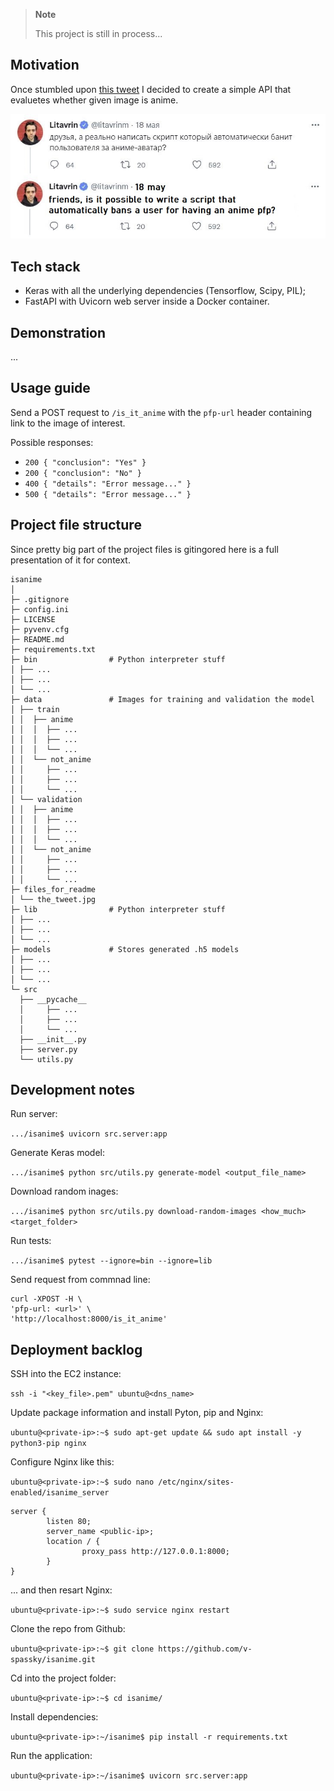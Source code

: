 > **Note**
>
> This project is still in process...

## Motivation

Once stumbled upon [this tweet](https://twitter.com/litavrinm/status/1527020571141320705) I decided to create a simple API that evaluetes whether given image is anime.

<img src="files_for_readme/the_tweet.jpg" width="600">

## Tech stack

- Keras with all the underlying dependencies (Tensorflow, Scipy, PIL);
- FastAPI with Uvicorn web server inside a Docker container.

## Demonstration

...

## Usage guide

Send a POST request to `/is_it_anime` with the `pfp-url` header containing link to the image of interest. 

Possible responses:

- `200 { "conclusion": "Yes" }`
- `200 { "conclusion": "No" }`
- `400 { "details": "Error message..." }`
- `500 { "details": "Error message..." }`

## Project file structure

Since pretty big part of the project files is gitingored here is a full presentation of it for context.

```
isanime
│
├─ .gitignore
├─ config.ini
├─ LICENSE
├─ pyvenv.cfg
├─ README.md
├─ requirements.txt
├─ bin                # Python interpreter stuff
│ ├── ...
│ ├── ...
│ └── ...
├─ data               # Images for training and validation the model  
│ ├── train
│ │  ├── anime
│ │  │  ├── ...
│ │  │  ├── ...
│ │  │  └── ...
│ │  └── not_anime
│ │     ├── ...
│ │     ├── ...
│ │     └── ...
│ └── validation
│ │  ├── anime
│ │  │  ├── ...
│ │  │  ├── ...
│ │  │  └── ...
│ │  └── not_anime
│ │     ├── ...
│ │     ├── ...
│ │     └── ...
├─ files_for_readme
│ └── the_tweet.jpg
├─ lib                # Python interpreter stuff
│ ├── ...
│ ├── ...
│ └── ...
├─ models             # Stores generated .h5 models
│ ├── ...
│ ├── ...
│ └── ...
└─ src
  ├── __pycache__
  │     ├── ...
  │     ├── ...
  │     └── ...
  ├── __init__.py
  ├── server.py
  └── utils.py
```

## Development notes

Run server: 

`.../isanime$ uvicorn src.server:app`

Generate Keras model: 

`.../isanime$ python src/utils.py generate-model <output_file_name>`

Download random inages: 

`.../isanime$ python src/utils.py download-random-images <how_much> <target_folder>`

Run tests:

`.../isanime$ pytest --ignore=bin --ignore=lib`

Send request from commnad line:

```
curl -XPOST -H \
'pfp-url: <url>' \
'http://localhost:8000/is_it_anime'
```

## Deployment backlog

SSH into the EC2 instance:

`ssh -i "<key_file>.pem" ubuntu@<dns_name>`

Update package information and install Pyton, pip and Nginx:

`ubuntu@<private-ip>:~$ sudo apt-get update && sudo apt install -y python3-pip nginx`

Configure Nginx like this:

`ubuntu@<private-ip>:~$ sudo nano /etc/nginx/sites-enabled/isanime_server`

```
server {
        listen 80;
        server_name <public-ip>;
        location / {
                proxy_pass http://127.0.0.1:8000;
        }
}
```

... and then resart Nginx:

`ubuntu@<private-ip>:~$ sudo service nginx restart`

Clone the repo from Github:

`ubuntu@<private-ip>:~$ git clone https://github.com/v-spassky/isanime.git`

Cd into the project folder:

`ubuntu@<private-ip>:~$ cd isanime/`

Install dependencies:

`ubuntu@<private-ip>:~/isanime$ pip install -r requirements.txt`

Run the application:

`ubuntu@<private-ip>:~/isanime$ uvicorn src.server:app`
